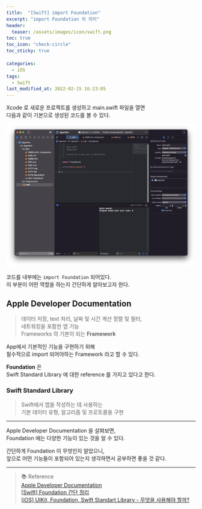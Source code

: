```yaml
---
title:  "[Swift] import Foundation"
excerpt: "import Foundation 의 의미"
header:
  teaser: /assets/images/icon/swift.png
toc: true
toc_icon: "check-circle"
toc_sticky: true

categories:
  - iOS
tags:
  - Swift
last_modified_at: 2022-02-15 16:23:05
---
```


Xcode 로 새로운 프로젝트를 생성하고 main.swift 파일을 열면 <br>
다음과 같이 기본으로 생성된 코드를 볼 수 있다. <br>

![Hello_World!](https://github.com/fhsi1/fhsi1.github.io/blob/master/assets/images/swfit-algorithm-xcode/Hello_World.png?raw=true)

코드를 내부에는 `import Foundation` 되어있다. <br>
이 부분이 어떤 역할을 하는지 간단하게 알아보고자 한다. <br>

## Apple Developer Documentation

> 데이터 저장, text 처리, 날짜 및 시간 계산 정렬 및 필터, <br>
네트워킹을 포함한 앱 기능 <br>
> Frameworks 의 기본이 되는 **Framework** <br>

App에서 기본적인 기능을 구현하기 위해 <br>
필수적으로 import 되어야하는 Framework 라고 할 수 있다. <br>

**Foundation** 은 <br>
Swift Standard Library 에 대한 reference 를 가지고 있다고 한다. <br>

### Swift Standard Library

> Swift에서 앱을 작성하는 데 사용하는 <br>
기본 데이터 유형, 알고리즘 및 프로토콜을 구현 <br>

---

Apple Developer Documentation 을 살펴보면, <br>
Foundation 에는 다양한 기능이 있는 것을 알 수 있다. <br>

간단하게 Foundation 이 무엇인지 알았으니, <br>
앞으로 어떤 기능들이 포함되어 있는지 생각하면서 공부하면 좋을 것 같다. <br>

---

> 📚 Reference <br>
[Apple Developer Documentation](https://developer.apple.com/documentation/foundation#//apple_ref/doc/uid/20001091)<br>
[[Swift] Foundation 간단 정리](https://tong94.tistory.com/21)<br>
[[iOS] UIKit, Foundation, Swift Standart Library - 무엇을 사용해야 할까?](https://daheenallwhite.github.io/ios/2019/07/17/UIKit-Foundation-SwiftStandardLibrary/)
